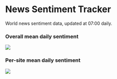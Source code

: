 # News Sentiment Tracker

World news sentiment data, updated at 07:00 daily.

### Overall mean daily sentiment
![](https://github.com/samuelezraberry/news-sentiment-data/blob/main/code/img/daily-sentiment-graph.png?raw=true)

### Per-site mean daily sentiment
![](https://github.com/samuelezraberry/news-sentiment-data/blob/main/code/img/daily-site-sentiment-graph.png?raw=true)
